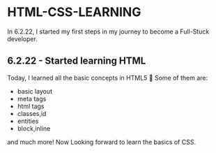 # HTML-CSS-LEARNING
In 6.2.22, I started my first steps in my journey to become a Full-Stuck developer. 

## 6.2.22 - Started learning HTML
Today, I learned all the basic concepts in HTML5 👏
Some of them are:
- basic layout
- meta tags
- html tags
- classes,id
- entities
- block,inline

and much more! Now Looking forward to learn the basics of CSS. 